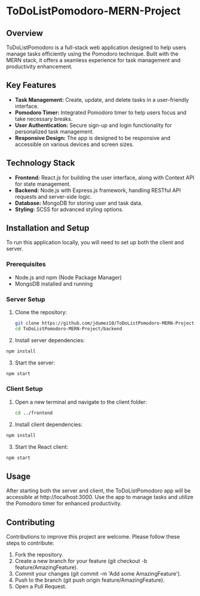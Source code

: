# ToDoListPomodoro-MERN-Project

## Overview
ToDoListPomodoro is a full-stack web application designed to help users manage tasks efficiently using the Pomodoro technique. Built with the MERN stack, it offers a seamless experience for task management and productivity enhancement.

## Key Features
- **Task Management:** Create, update, and delete tasks in a user-friendly interface.
- **Pomodoro Timer:** Integrated Pomodoro timer to help users focus and take necessary breaks.
- **User Authentication:** Secure sign-up and login functionality for personalized task management.
- **Responsive Design:** The app is designed to be responsive and accessible on various devices and screen sizes.

## Technology Stack
- **Frontend:** React.js for building the user interface, along with Context API for state management.
- **Backend:** Node.js with Express.js framework, handling RESTful API requests and server-side logic.
- **Database:** MongoDB for storing user and task data.
- **Styling:** SCSS for advanced styling options.

## Installation and Setup
To run this application locally, you will need to set up both the client and server.

### Prerequisites
- Node.js and npm (Node Package Manager)
- MongoDB installed and running

### Server Setup
1. Clone the repository:
   ```bash
   git clone https://github.com/jdumez10/ToDoListPomodoro-MERN-Project.git
   cd ToDoListPomodoro-MERN-Project/backend
2. Install server dependencies:
  ```bash
  npm install
  ```
3. Start the server:
  ```bash
  npm start
  ```

### Client Setup
1. Open a new terminal and navigate to the client folder:
   ```bash
   cd ../frontend
2. Install client dependencies:
  ```bash
  npm install
  ```
3. Start the React client:
  ```bash
  npm start
  ```

## Usage
After starting both the server and client, the ToDoListPomodoro app will be accessible at http://localhost:3000. Use the app to manage tasks and utilize the Pomodoro timer for enhanced productivity.


## Contributing
Contributions to improve this project are welcome. Please follow these steps to contribute:
1. Fork the repository.
2. Create a new branch for your feature (git checkout -b feature/AmazingFeature).
3. Commit your changes (git commit -m 'Add some AmazingFeature').
4. Push to the branch (git push origin feature/AmazingFeature).
5. Open a Pull Request.


